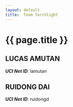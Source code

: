 ```yaml
---
layout: default
title:  Team Torchlight
---
```


# {{ page.title }}


## LUCAS AMUTAN
***UCI Net ID***: lamutan

## RUIDONG DAI
***UCI Net ID***: ruidongd
